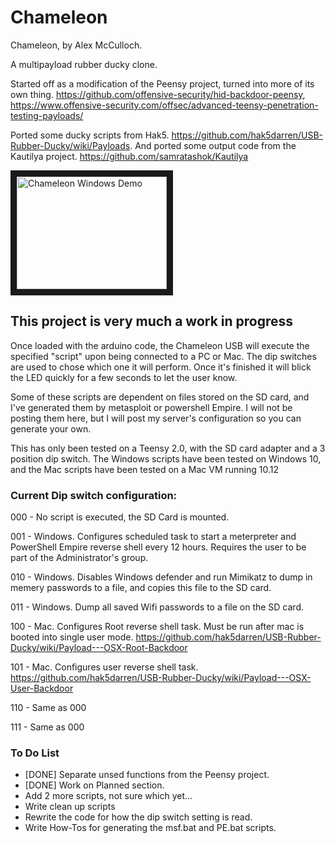 # Chameleon

Chameleon, by Alex McCulloch. 

A multipayload rubber ducky clone. 

Started off as a modification of the Peensy project, turned into more of its own thing. 
https://github.com/offensive-security/hid-backdoor-peensy, 
https://www.offensive-security.com/offsec/advanced-teensy-penetration-testing-payloads/

Ported some ducky scripts from Hak5. https://github.com/hak5darren/USB-Rubber-Ducky/wiki/Payloads. 
And ported some output code from the Kautilya project. https://github.com/samratashok/Kautilya

<a href="http://www.youtube.com/watch?feature=player_embedded&v=cJuWv0QU-nA
" target="_blank"><img src="http://img.youtube.com/vi/cJuWv0QU-nA/0.jpg" 
alt="Chameleon Windows Demo" width="240" height="180" border="10" /></a>

## This project is very much a work in progress

Once loaded with the arduino code, the Chameleon USB will execute the specified "script" upon being connected to a PC or Mac. The dip switches are used to chose which one it will perform. 
Once it's finished it will blick the LED quickly for a few seconds to let the user know. 

Some of these scripts are dependent on files stored on the SD card, and I've generated them by metasploit or powershell Empire. 
I will not be posting them here, but I will post my server's configuration so you can generate your own.

This has only been tested on a Teensy 2.0, with the SD card adapter and a 3 position dip switch. The Windows scripts have been tested on Windows 10, and the Mac scripts have been tested on a Mac VM running 10.12

### Current Dip switch configuration: 

000	- No script is executed, the SD Card is mounted. 

001	- Windows. Configures scheduled task to start a meterpreter and PowerShell Empire reverse shell every 12 hours. Requires the user to be part of the Administrator's group. 

010	- Windows. Disables Windows defender and run Mimikatz to dump in memery passwords to a file, and copies this file to the SD card. 

011	- Windows. Dump all saved Wifi passwords to a file on the SD card. 

100	- Mac. Configures Root reverse shell task. Must be run after mac is booted into single user mode. https://github.com/hak5darren/USB-Rubber-Ducky/wiki/Payload---OSX-Root-Backdoor

101	- Mac. Configures user reverse shell task. https://github.com/hak5darren/USB-Rubber-Ducky/wiki/Payload---OSX-User-Backdoor

110	- Same as 000

111	- Same as 000


### To Do List

- [DONE] Separate unsed functions from the Peensy project.
- [DONE] Work on Planned section.
- Add 2 more scripts, not sure which yet...
- Write clean up scripts
- Rewrite the code for how the dip switch setting is read.
- Write How-Tos for generating the msf.bat and PE.bat scripts. 
